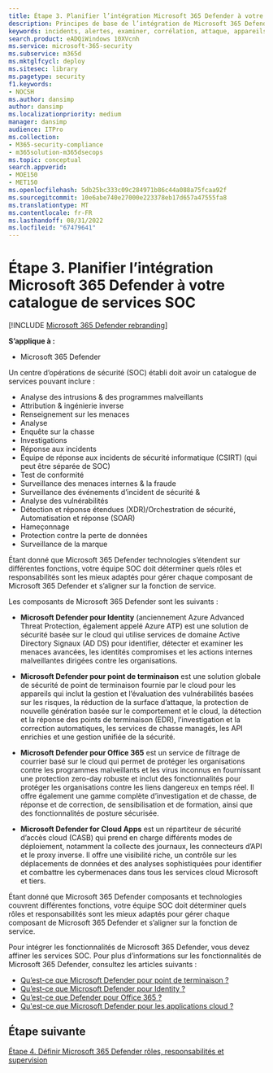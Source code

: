 ```yaml
---
title: Étape 3. Planifier l’intégration Microsoft 365 Defender à votre catalogue de services SOC
description: Principes de base de l’intégration de Microsoft 365 Defender dans votre catalogue de services d’opérations de sécurité.
keywords: incidents, alertes, examiner, corrélation, attaque, appareils, utilisateurs, identités, identité, boîte aux lettres, e-mail, 365, microsoft, m365, réponse aux incidents, cyberattaque, étendues, opérations de sécurité, soc
search.product: eADQiWindows 10XVcnh
ms.service: microsoft-365-security
ms.subservice: m365d
ms.mktglfcycl: deploy
ms.sitesec: library
ms.pagetype: security
f1.keywords:
- NOCSH
ms.author: dansimp
author: dansimp
ms.localizationpriority: medium
manager: dansimp
audience: ITPro
ms.collection:
- M365-security-compliance
- m365solution-m365dsecops
ms.topic: conceptual
search.appverid:
- MOE150
- MET150
ms.openlocfilehash: 5db25bc333c09c284971b86c44a088a75fcaa92f
ms.sourcegitcommit: 10e6abe740e27000e223378eb17d657a47555fa8
ms.translationtype: MT
ms.contentlocale: fr-FR
ms.lasthandoff: 08/31/2022
ms.locfileid: "67479641"
---
```

# <a name="step-3-plan-for-microsoft-365-defender-integration-with-your-soc-catalog-of-services"></a>Étape 3. Planifier l’intégration Microsoft 365 Defender à votre catalogue de services SOC

[!INCLUDE [Microsoft 365 Defender rebranding](../includes/microsoft-defender.md)]

**S’applique à :**
- Microsoft 365 Defender

Un centre d’opérations de sécurité (SOC) établi doit avoir un catalogue de services pouvant inclure :

- Analyse des intrusions & des programmes malveillants
- Attribution & ingénierie inverse
- Renseignement sur les menaces
- Analyse
- Enquête sur la chasse
- Investigations
- Réponse aux incidents 
- Équipe de réponse aux incidents de sécurité informatique (CSIRT) (qui peut être séparée de SOC) 
- Test de conformité
- Surveillance des menaces internes & la fraude
- Surveillance des événements d’incident de sécurité & 
- Analyse des vulnérabilités
- Détection et réponse étendues (XDR)/Orchestration de sécurité, Automatisation et réponse (SOAR)
- Hameçonnage
- Protection contre la perte de données
- Surveillance de la marque

Étant donné que Microsoft 365 Defender technologies s’étendent sur différentes fonctions, votre équipe SOC doit déterminer quels rôles et responsabilités sont les mieux adaptés pour gérer chaque composant de Microsoft 365 Defender et s’aligner sur la fonction de service.

Les composants de Microsoft 365 Defender sont les suivants :

- **Microsoft Defender pour Identity** (anciennement Azure Advanced Threat Protection, également appelé Azure ATP) est une solution de sécurité basée sur le cloud qui utilise services de domaine Active Directory  Signaux (AD DS) pour identifier, détecter et examiner les menaces avancées, les identités compromises et les actions internes malveillantes dirigées contre les organisations.

- **Microsoft Defender pour point de terminaison** est une solution globale de sécurité de point de terminaison fournie par le cloud pour les appareils qui inclut la gestion et l’évaluation des vulnérabilités basées sur les risques, la réduction de la surface d’attaque, la protection de nouvelle génération basée sur le comportement et le cloud, la détection et la réponse des points de terminaison (EDR), l’investigation et la correction automatiques, les services de chasse managés, les API enrichies et une gestion unifiée de la sécurité.

 - **Microsoft Defender pour Office 365** est un service de filtrage de courrier basé sur le cloud qui permet de protéger les organisations contre les programmes malveillants et les virus inconnus en fournissant une protection zero-day robuste et inclut des fonctionnalités pour protéger les organisations contre les liens dangereux en temps réel. Il offre également une gamme complète d’investigation et de chasse, de réponse et de correction, de sensibilisation et de formation, ainsi que des fonctionnalités de posture sécurisée.

- **Microsoft Defender for Cloud Apps** est un répartiteur de sécurité d’accès cloud (CASB) qui prend en charge différents modes de déploiement, notamment la collecte des journaux, les connecteurs d’API et le proxy inverse. Il offre une visibilité riche, un contrôle sur les déplacements de données et des analyses sophistiquées pour identifier et combattre les cybermenaces dans tous les services cloud Microsoft et tiers.

Étant donné que Microsoft 365 Defender composants et technologies couvrent différentes fonctions, votre équipe SOC doit déterminer quels rôles et responsabilités sont les mieux adaptés pour gérer chaque composant de Microsoft 365 Defender et s’aligner sur la fonction de service.

Pour intégrer les fonctionnalités de Microsoft 365 Defender, vous devez affiner les services SOC. Pour plus d’informations sur les fonctionnalités de Microsoft 365 Defender, consultez les articles suivants :

- [Qu’est-ce que Microsoft Defender pour point de terminaison ?](/microsoft-365/security/defender-endpoint/microsoft-defender-endpoint)
- [Qu’est-ce que Microsoft Defender pour Identity ?](/defender-for-identity/what-is)
- [Qu’est-ce que Defender pour Office 365 ?](/microsoft-365/security/defender/microsoft-365-defender)
- [Qu'est-ce que Microsoft Defender pour les applications cloud ?](/cloud-app-security/what-is-cloud-app-security)

## <a name="next-step"></a>Étape suivante

[Étape 4. Définir Microsoft 365 Defender rôles, responsabilités et supervision](integrate-microsoft-365-defender-secops-roles.md)
